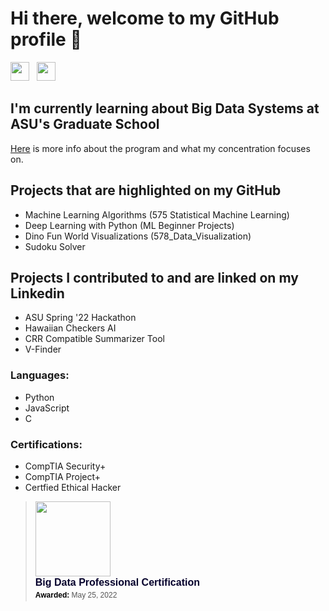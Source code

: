# Hi there, welcome to my GitHub profile 👋

[<img src="https://cdn-icons-png.flaticon.com/512/174/174857.png" width="30">](https://www.linkedin.com/in/alexjamesoneill/) &nbsp; [<img src="https://upload.wikimedia.org/wikipedia/commons/thumb/7/7e/Gmail_icon_%282020%29.svg/1024px-Gmail_icon_%282020%29.svg.png" width="30">](mailto:alexjoneill89@gmail.com) &nbsp; <!---[<img src="" width="30">]()-->

## I'm currently learning about Big Data Systems at ASU's Graduate School
[Here](https://asuonline.asu.edu/online-degree-programs/graduate/master-big-data/) is more info about the program and what my concentration focuses on.

## Projects that are highlighted on my GitHub
* Machine Learning Algorithms (575 Statistical Machine Learning)
* Deep Learning with Python (ML Beginner Projects)
* Dino Fun World Visualizations (578_Data_Visualization)
* Sudoku Solver

## Projects I contributed to and are linked on my Linkedin
* ASU Spring '22 Hackathon
* Hawaiian Checkers AI
* CRR Compatible Summarizer Tool
* V-Finder

### Languages:
* Python
* JavaScript
* C

### Certifications:
* CompTIA Security+
* CompTIA Project+
* Certfied Ethical Hacker
<blockquote class="badgr-badge" style="font-family: Helvetica, Roboto, &quot;Segoe UI&quot;, Calibri, sans-serif;"><a href="https://api.badgr.io/public/assertions/7oSjAiP9T0qNHVz3GYe0Sg?identity__email=alex.oneill%40asu.edu"><img width="120px" height="120px" src="https://media.badgr.com/uploads/badges/assertion-7oSjAiP9T0qNHVz3GYe0Sg.png"></a><p class="badgr-badge-name" style="hyphens: auto; overflow-wrap: break-word; word-wrap: break-word; margin: 0; font-size: 16px; font-weight: 600; font-style: normal; font-stretch: normal; line-height: 1.25; letter-spacing: normal; text-align: left; color: #05012c;">Big Data Professional Certification</p><p class="badgr-badge-date" style="margin: 0; font-size: 12px; font-style: normal; font-stretch: normal; line-height: 1.67; letter-spacing: normal; text-align: left; color: #555555;"><strong style="font-size: 12px; font-weight: bold; font-style: normal; font-stretch: normal; line-height: 1.67; letter-spacing: normal; text-align: left; color: #000;">Awarded: </strong>May 25, 2022</p></blockquote>


<!--
**aj96oneill/aj96oneill** is a ✨ _special_ ✨ repository because its `README.md` (this file) appears on your GitHub profile.

Here are some ideas to get you started:

- 🔭 I’m currently working on ...
- 🌱 I’m currently learning ...
- 👯 I’m looking to collaborate on ...
- 🤔 I’m looking for help with ...
- 💬 Ask me about ...
- 📫 How to reach me: ...
- 😄 Pronouns: ...
- ⚡ Fun fact: ...
-->
